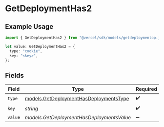 # GetDeploymentHas2

## Example Usage

```typescript
import { GetDeploymentHas2 } from "@vercel/sdk/models/getdeploymentop.js";

let value: GetDeploymentHas2 = {
  type: "cookie",
  key: "<key>",
};
```

## Fields

| Field                                                                                  | Type                                                                                   | Required                                                                               | Description                                                                            |
| -------------------------------------------------------------------------------------- | -------------------------------------------------------------------------------------- | -------------------------------------------------------------------------------------- | -------------------------------------------------------------------------------------- |
| `type`                                                                                 | [models.GetDeploymentHasDeploymentsType](../models/getdeploymenthasdeploymentstype.md) | :heavy_check_mark:                                                                     | N/A                                                                                    |
| `key`                                                                                  | *string*                                                                               | :heavy_check_mark:                                                                     | N/A                                                                                    |
| `value`                                                                                | *models.GetDeploymentHasDeploymentsValue*                                              | :heavy_minus_sign:                                                                     | N/A                                                                                    |